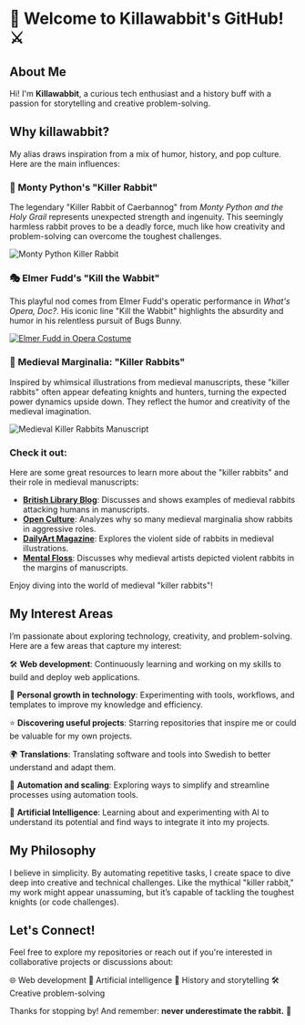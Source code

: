 # 🐇 Welcome to Killawabbit's GitHub! ⚔️

## About Me
Hi! I'm **Killawabbit**, a curious tech enthusiast and a history buff with a passion for storytelling and creative problem-solving.

## Why killawabbit?

My alias draws inspiration from a mix of humor, history, and pop culture. Here are the main influences:

### 🐇 Monty Python's "Killer Rabbit"
The legendary "Killer Rabbit of Caerbannog" from *Monty Python and the Holy Grail* represents unexpected strength and ingenuity. This seemingly harmless rabbit proves to be a deadly force, much like how creativity and problem-solving can overcome the toughest challenges.

![Monty Python Killer Rabbit](https://tse4.mm.bing.net/th?id=OIP.D5rv8xe0HKpUBVJlDusGuAHaF7&pid=Api)

### 🎭 Elmer Fudd's "Kill the Wabbit"
This playful nod comes from Elmer Fudd's operatic performance in *What's Opera, Doc?*. His iconic line "Kill the Wabbit" highlights the absurdity and humor in his relentless pursuit of Bugs Bunny.

[![Elmer Fudd in Opera Costume](https://tse3.mm.bing.net/th?id=OIP.OLlAjmrmarPi-S17bUysYwHaEK&pid=Api)](https://www.youtube.com/watch?v=KZTE9MDoaLs)

### 📜 Medieval Marginalia: "Killer Rabbits"
Inspired by whimsical illustrations from medieval manuscripts, these "killer rabbits" often appear defeating knights and hunters, turning the expected power dynamics upside down. They reflect the humor and creativity of the medieval imagination.

![Medieval Killer Rabbits Manuscript](https://upload.wikimedia.org/wikipedia/commons/9/9d/Killer_rabbit_illuminated_manuscript.jpg)

### Check it out:
Here are some great resources to learn more about the "killer rabbits" and their role in medieval manuscripts:

- **[British Library Blog](https://blogs.bl.uk/digitisedmanuscripts/2021/06/killer-rabbits.html)**: Discusses and shows examples of medieval rabbits attacking humans in manuscripts.
- **[Open Culture](https://www.openculture.com/2019/03/killer-rabbits-in-medieval-manuscripts-why-so-many-drawings-in-the-margins-depict-bunnies-going-bad.html)**: Analyzes why so many medieval marginalia show rabbits in aggressive roles.
- **[DailyArt Magazine](https://www.dailyartmagazine.com/killer-rabbits-in-medieval-manuscripts/)**: Explores the violent side of rabbits in medieval illustrations.
- **[Mental Floss](https://www.mentalfloss.com/posts/medieval-killer-rabbits)**: Discusses why medieval artists depicted violent rabbits in the margins of manuscripts.

Enjoy diving into the world of medieval "killer rabbits"!

## My Interest Areas
I’m passionate about exploring technology, creativity, and problem-solving. Here are a few areas that capture my interest:

🛠️ **Web development**: Continuously learning and working on my skills to build and deploy web applications.

🌱 **Personal growth in technology**: Experimenting with tools, workflows, and templates to improve my knowledge and efficiency.

⭐ **Discovering useful projects**: Starring repositories that inspire me or could be valuable for my own projects.

🌍 **Translations**: Translating software and tools into Swedish to better understand and adapt them.

🤖 **Automation and scaling**: Exploring ways to simplify and streamline processes using automation tools.
  
🧠 **Artificial Intelligence**: Learning about and experimenting with AI to understand its potential and find ways to integrate it into my projects.

## My Philosophy
I believe in simplicity. By automating repetitive tasks, I create space to dive deep into creative and technical challenges. Like the mythical "killer rabbit," my work might appear unassuming, but it’s capable of tackling the toughest knights (or code challenges).

## Let's Connect!
Feel free to explore my repositories or reach out if you're interested in collaborative projects or discussions about:

 🌐 Web development
 🧠 Artificial intelligence
 📜 History and storytelling
 🛠️ Creative problem-solving

Thanks for stopping by! And remember: **never underestimate the rabbit.** 🐇
